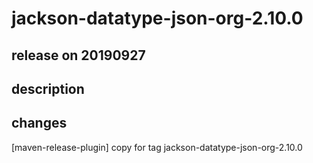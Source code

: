 # jackson-datatype-json-org-2.10.0

## release on 20190927

## description

## changes

[maven-release-plugin] copy for tag jackson-datatype-json-org-2.10.0

